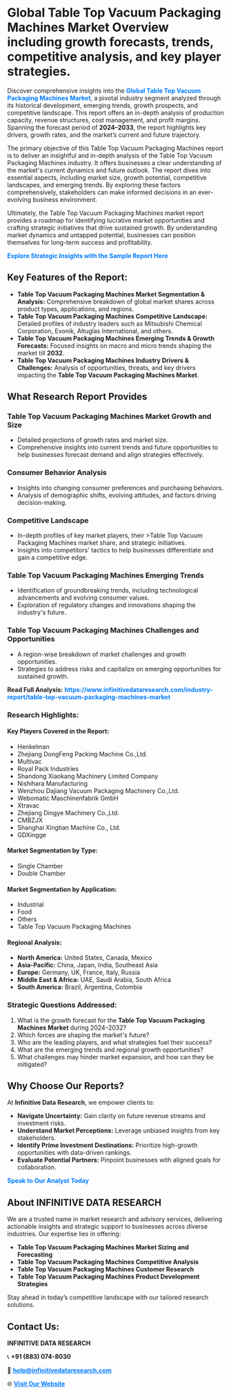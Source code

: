 <h1>Global Table Top Vacuum Packaging Machines Market Overview including growth forecasts, trends, competitive analysis, and key player strategies.</h1>
<p>
Discover comprehensive insights into the 
<a href="https://www.infinitivedataresearch.com/industry-report/table-top-vacuum-packaging-machines-market" rel="dofollow" style="color: #007BFF; text-decoration: none;"><strong>Global Table Top Vacuum Packaging Machines Market</strong></a>, a pivotal industry segment analyzed through its historical development, emerging trends, growth prospects, and competitive landscape. This report offers an in-depth analysis of production capacity, revenue structures, cost management, and profit margins. Spanning the forecast period of <strong>2024–2033</strong>, the report highlights key drivers, growth rates, and the market’s current and future trajectory.
</p>
<p>
The primary objective of this Table Top Vacuum Packaging Machines report is to deliver an insightful and in-depth analysis of the Table Top Vacuum Packaging Machines industry. It offers businesses a clear understanding of the market's current dynamics and future outlook. The report dives into essential aspects, including market size, growth potential, competitive landscapes, and emerging trends. By exploring these factors comprehensively, stakeholders can make informed decisions in an ever-evolving business environment.
</p>
<p>
Ultimately, the Table Top Vacuum Packaging Machines market report provides a roadmap for identifying lucrative market opportunities and crafting strategic initiatives that drive sustained growth. By understanding market dynamics and untapped potential, businesses can position themselves for long-term success and profitability.
</p>
<p>
<a href="https://www.infinitivedataresearch.com/request-sample/reportId=111488" style="color: #007BFF; text-decoration: none;"><strong>Explore Strategic Insights with the Sample Report Here</strong></a>
</p>

<h2>Key Features of the Report:</h2>
<ul>
<li><strong>Table Top Vacuum Packaging Machines Market Segmentation & Analysis:</strong> Comprehensive breakdown of global market shares across product types, applications, and regions.</li>
<li><strong>Table Top Vacuum Packaging Machines Competitive Landscape:</strong> Detailed profiles of industry leaders such as Mitsubishi Chemical Corporation, Evonik, Altuglas International, and others.</li>
<li><strong>Table Top Vacuum Packaging Machines Emerging Trends & Growth Forecasts:</strong> Focused insights on macro and micro trends shaping the market till <strong>2032</strong>.</li>
<li><strong>Table Top Vacuum Packaging Machines Industry Drivers & Challenges:</strong> Analysis of opportunities, threats, and key drivers impacting the <strong>Table Top Vacuum Packaging Machines Market</strong>.</li>
</ul>

<h2>What Research Report Provides</h2>
<h3>Table Top Vacuum Packaging Machines Market Growth and Size</h3>
<ul>
<li>Detailed projections of growth rates and market size.</li>
<li>Comprehensive insights into current trends and future opportunities to help businesses forecast demand and align strategies effectively.</li>
</ul>

<h3>Consumer Behavior Analysis</h3>
<ul>
<li>Insights into changing consumer preferences and purchasing behaviors.</li>
<li>Analysis of demographic shifts, evolving attitudes, and factors driving decision-making.</li>
</ul>

<h3>Competitive Landscape</h3>
<ul>
<li>In-depth profiles of key market players, their >Table Top Vacuum Packaging Machines market share, and strategic initiatives.</li>
<li>Insights into competitors' tactics to help businesses differentiate and gain a competitive edge.</li>
</ul>

<h3>Table Top Vacuum Packaging Machines Emerging Trends</h3>
<ul>
<li>Identification of groundbreaking trends, including technological advancements and evolving consumer values.</li>
<li>Exploration of regulatory changes and innovations shaping the industry's future.</li>
</ul>

<h3>Table Top Vacuum Packaging Machines Challenges and Opportunities</h3>
<ul>
<li>A region-wise breakdown of market challenges and growth opportunities.</li>
<li>Strategies to address risks and capitalize on emerging opportunities for sustained growth.</li>
</ul>
<p><strong>Read Full Analysis:</strong> <a href="https://www.infinitivedataresearch.com/industry-report/table-top-vacuum-packaging-machines-market" rel="dofollow" style="color: #007BFF; text-decoration: none;"><strong>https://www.infinitivedataresearch.com/industry-report/table-top-vacuum-packaging-machines-market</strong></a></p>
<h3>Research Highlights:</h3>
<h4>Key Players Covered in the Report:</h4>
<ul><li>Henkelman</li><li>Zhejiang DongFeng Packing Machine Co.,Ltd.</li><li>Multivac</li><li>Royal Pack Industries</li><li>Shandong Xiaokang Machinery Limited Company</li><li>Nishihara Manufacturing</li><li>Wenzhou Dajiang Vacuum Packaging Machinery Co.,Ltd.</li><li>Webomatic Maschinenfabrik GmbH</li><li>Xtravac</li><li>Zhejiang Dingye Machinery Co.,Ltd.</li><li>CMBZJX</li><li>Shanghai Xingtian Machine Co., Ltd.</li><li>GDXingge</li></ul>
<h4>Market Segmentation by Type:</h4>
<ul><li>Single Chamber</li><li>Double Chamber</li></ul>
<h4>Market Segmentation by Application:</h4>
<ul><li>Industrial</li><li>Food</li><li>Others</li><li>Table Top Vacuum Packaging Machines</li></ul>

<h4>Regional Analysis:</h4>
<ul>
<li><strong>North America:</strong> United States, Canada, Mexico</li>
<li><strong>Asia-Pacific:</strong> China, Japan, India, Southeast Asia</li>
<li><strong>Europe:</strong> Germany, UK, France, Italy, Russia</li>
<li><strong>Middle East & Africa:</strong> UAE, Saudi Arabia, South Africa</li>
<li><strong>South America:</strong> Brazil, Argentina, Colombia</li>
</ul>

<h3>Strategic Questions Addressed:</h3>
<ol>
<li>What is the growth forecast for the <strong>Table Top Vacuum Packaging Machines Market</strong> during 2024–2032?</li>
<li>Which forces are shaping the market's future?</li>
<li>Who are the leading players, and what strategies fuel their success?</li>
<li>What are the emerging trends and regional growth opportunities?</li>
<li>What challenges may hinder market expansion, and how can they be mitigated?</li>
</ol>

<h2>Why Choose Our Reports?</h2>
<p>At <strong>Infinitive Data Research</strong>, we empower clients to:</p>
<ul>
<li><strong>Navigate Uncertainty:</strong> Gain clarity on future revenue streams and investment risks.</li>
<li><strong>Understand Market Perceptions:</strong> Leverage unbiased insights from key stakeholders.</li>
<li><strong>Identify Prime Investment Destinations:</strong> Prioritize high-growth opportunities with data-driven rankings.</li>
<li><strong>Evaluate Potential Partners:</strong> Pinpoint businesses with aligned goals for collaboration.</li>
</ul>
<p><a href="https://www.infinitivedataresearch.com/industry-report/table-top-vacuum-packaging-machines-market" rel="dofollow" style="color: #007BFF; text-decoration: none;"><strong>Speak to Our Analyst Today</strong></a></p>

<h2>About INFINITIVE DATA RESEARCH</h2>
<p>We are a trusted name in market research and advisory services, delivering actionable insights and strategic support to businesses across diverse industries. Our expertise lies in offering:</p>
<ul>
<li><strong>Table Top Vacuum Packaging Machines Market Sizing and Forecasting</strong></li>
<li><strong>Table Top Vacuum Packaging Machines Competitive Analysis</strong></li>
<li><strong>Table Top Vacuum Packaging Machines Customer Research</strong></li>
<li><strong>Table Top Vacuum Packaging Machines Product Development Strategies</strong></li>
</ul>
<p>Stay ahead in today’s competitive landscape with our tailored research solutions.</p>

<h2>Contact Us:</h2>
<p><strong>INFINITIVE DATA RESEARCH</strong></p>
<p>📞 <strong>+91 (883) 074-8030</strong></p>
<p>📧 <strong><a href="mailto:help@infinitivedataresearch.com" style="color: #007BFF;">help@infinitivedataresearch.com</a></strong></p>
<p>🌐 <strong><a href="https://www.infinitivedataresearch.com" rel="dofollow" style="color: #007BFF;">Visit Our Website</a></strong></p>